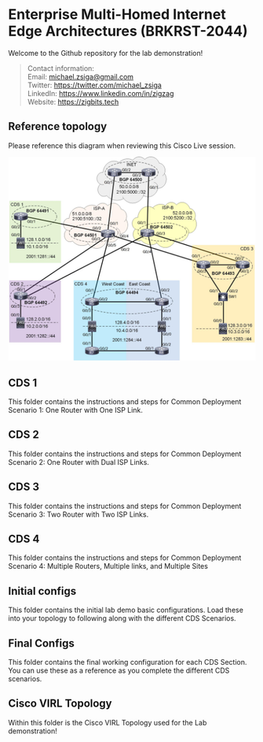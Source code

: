 # Enterprise Multi-Homed Internet Edge Architectures (BRKRST-2044)
Welcome to the Github repository for the lab demonstration!

> Contact information:\
> Email:    michael.zsiga@gmail.com\
> Twitter:  https://twitter.com/michael_zsiga \
> LinkedIn: https://www.linkedin.com/in/zigzag \
> Website:  https://zigbits.tech

## Reference topology
Please reference this diagram when reviewing this Cisco Live session.

![Reference topology](topology.jpg)

## CDS 1
This folder contains the instructions and steps for Common Deployment Scenario 1: One Router with One ISP Link.

## CDS 2
This folder contains the instructions and steps for Common Deployment Scenario 2: One Router with Dual ISP Links.

## CDS 3
This folder contains the instructions and steps for Common Deployment Scenario 3: Two Router with Two ISP Links.

## CDS 4
This folder contains the instructions and steps for Common Deployment Scenario 4: Multiple Routers, Multiple links, and Multiple Sites

## Initial configs
This folder contains the initial lab demo basic configurations. Load these into your topology to following along with the different CDS Scenarios.

## Final Configs
This folder contains the final working configuration for each CDS Section. You can use these as a reference as you complete the different CDS scenarios.

## Cisco VIRL Topology
Within this folder is the Cisco VIRL Topology used for the Lab demonstration!
